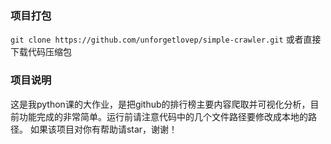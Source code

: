 ﻿### 项目打包
`git clone https://github.com/unforgetlovep/simple-crawler.git`
或者直接下载代码压缩包

### 项目说明
这是我python课的大作业，是把github的排行榜主要内容爬取并可视化分析，目前功能完成的非常简单。运行前请注意代码中的几个文件路径要修改成本地的路径。
如果该项目对你有帮助请star，谢谢！
